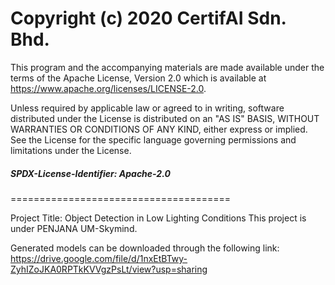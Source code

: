 
Copyright (c) 2020 CertifAI Sdn. Bhd.
======================================
This program and the accompanying materials are made available under the
terms of the Apache License, Version 2.0 which is available at
https://www.apache.org/licenses/LICENSE-2.0.

Unless required by applicable law or agreed to in writing, software
distributed under the License is distributed on an "AS IS" BASIS, WITHOUT
WARRANTIES OR CONDITIONS OF ANY KIND, either express or implied. See the
License for the specific language governing permissions and limitations
under the License.

##### SPDX-License-Identifier: Apache-2.0
======================================

Project Title: Object Detection in Low Lighting Conditions
This project is under PENJANA UM-Skymind. 

Generated models can be downloaded through the following link:
https://drive.google.com/file/d/1nxEtBTwy-ZyhIZoJKA0RPTkKVVgzPsLt/view?usp=sharing
